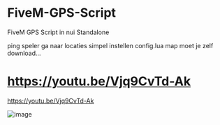 # FiveM-GPS-Script
FiveM GPS Script in nui Standalone

ping speler ga naar locaties 
simpel instellen config.lua
map moet je zelf download...

# https://youtu.be/Vjq9CvTd-Ak
https://youtu.be/Vjq9CvTd-Ak

![image](https://github.com/user-attachments/assets/8ed7174b-e32c-4b80-8175-70ebcfea5ea2)
